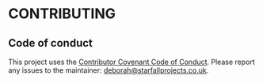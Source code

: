 # CONTRIBUTING

## Code of conduct

This project uses the [Contributor Covenant Code of Conduct](https://www.contributor-covenant.org/version/2/0/code_of_conduct/). Please report any issues to the maintainer: deborah@starfallprojects.co.uk.